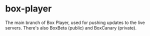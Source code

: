 # box-player
The main branch of Box Player, used for pushing updates to the live servers.
There's also BoxBeta (public) and BoxCanary (private).
